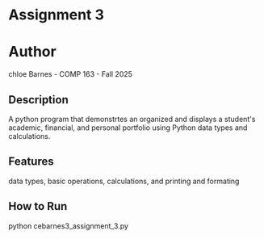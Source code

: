 # Assignment 3
# Author
chloe Barnes - COMP 163 - Fall 2025
## Description
A python program that demonstrtes an organized and displays a student's academic, financial, and personal portfolio using Python data types and calculations.
## Features
data types, basic operations, calculations, and printing and formating
## How to Run
python cebarnes3_assignment_3.py
